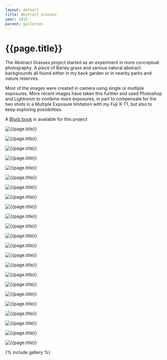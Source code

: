```yaml
---
layout: default
title: Abstract Grasses
year: 2015
parent: galleries
---
```


# {{page.title}}

The Abstract Grasses project started as an experiment in more conceptual photography. A piece of Barley grass and various natural abstract backgrounds all found either in my back garden or in nearby parks and nature reserves.

Most of the images were created in camera using single or multiple exposures. More recent images have taken this further and used Photoshop and Lightroom to combine more exposures, in part to compensate for the two shots in a Multiple Exposure limitation with my Fuji X-T1, but also to keep exploring possibilities.

A [Blurb book](https://www.blurb.com/b/7212166-abstract-grasses) is available for this project

![{{page.title}}](abstract-grasses/abstract-grasses-01.webp "{{page.title}}")

![{{page.title}}](abstract-grasses/abstract-grasses-02.webp "{{page.title}}")

![{{page.title}}](abstract-grasses/abstract-grasses-03.webp "{{page.title}}")

![{{page.title}}](abstract-grasses/abstract-grasses-04.webp "{{page.title}}")

![{{page.title}}](abstract-grasses/abstract-grasses-05.webp "{{page.title}}")

![{{page.title}}](abstract-grasses/abstract-grasses-06.webp "{{page.title}}")

![{{page.title}}](abstract-grasses/abstract-grasses-07.webp "{{page.title}}")

![{{page.title}}](abstract-grasses/abstract-grasses-08.webp "{{page.title}}")

![{{page.title}}](abstract-grasses/abstract-grasses-09.webp "{{page.title}}")

![{{page.title}}](abstract-grasses/abstract-grasses-10.webp "{{page.title}}")

![{{page.title}}](abstract-grasses/abstract-grasses-11.webp "{{page.title}}")

![{{page.title}}](abstract-grasses/abstract-grasses-12.webp "{{page.title}}")

![{{page.title}}](abstract-grasses/abstract-grasses-13.webp "{{page.title}}")

![{{page.title}}](abstract-grasses/abstract-grasses-14.webp "{{page.title}}")

![{{page.title}}](abstract-grasses/abstract-grasses-15.webp "{{page.title}}")

![{{page.title}}](abstract-grasses/abstract-grasses-16.webp "{{page.title}}")

![{{page.title}}](abstract-grasses/abstract-grasses-17.webp "{{page.title}}")

![{{page.title}}](abstract-grasses/abstract-grasses-18.webp "{{page.title}}")

![{{page.title}}](abstract-grasses/abstract-grasses-19.webp "{{page.title}}")

![{{page.title}}](abstract-grasses/abstract-grasses-20.webp "{{page.title}}")

![{{page.title}}](abstract-grasses/abstract-grasses-21.webp "{{page.title}}")

![{{page.title}}](abstract-grasses/abstract-grasses-22.webp "{{page.title}}")

![{{page.title}}](abstract-grasses/abstract-grasses-23.webp "{{page.title}}")


{% include gallery %}